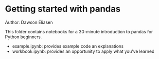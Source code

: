 # Getting started with pandas
Author: Dawson Eliasen

This folder contains notebooks for a 30-minute introduction to pandas for Python beginners. 

* example.ipynb: provides example code an explanations
* workbook.ipynb: provides an opportunity to apply what you've learned
